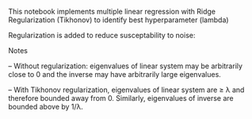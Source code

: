 This notebook implements multiple linear regression with Ridge Regularization (Tikhonov) to identify best hyperparameter (lambda)

Regularization is added to reduce susceptability to noise:


Notes

– Without regularization: eigenvalues of linear system may be arbitrarily close to 0 and the inverse may have arbitrarily large eigenvalues.

– With Tikhonov regularization, eigenvalues of linear system are ≥ λ and therefore bounded away from 0. Similarly, eigenvalues of inverse are bounded above by 1/λ.
